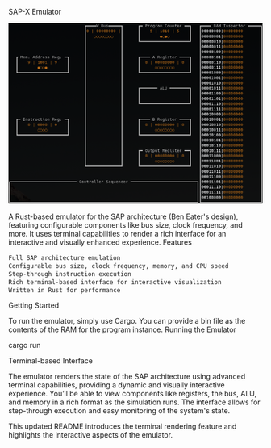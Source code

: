 SAP-X Emulator

![Window](media/window.png)

A Rust-based emulator for the SAP architecture (Ben Eater's design), featuring configurable components like bus size, clock frequency, and more. It uses terminal capabilities to render a rich interface for an interactive and visually enhanced experience.
Features

    Full SAP architecture emulation
    Configurable bus size, clock frequency, memory, and CPU speed
    Step-through instruction execution
    Rich terminal-based interface for interactive visualization
    Written in Rust for performance

Getting Started

To run the emulator, simply use Cargo. You can provide a bin file as the contents of the RAM for the program instance.
Running the Emulator

cargo run <optional RAM dump.bin>

Terminal-based Interface

The emulator renders the state of the SAP architecture using advanced terminal capabilities, providing a dynamic and visually interactive experience. You’ll be able to view components like registers, the bus, ALU, and memory in a rich format as the simulation runs. The interface allows for step-through execution and easy monitoring of the system's state.

This updated README introduces the terminal rendering feature and highlights the interactive aspects of the emulator.
